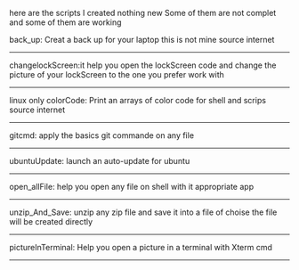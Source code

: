 here are the scripts I created nothing new
Some of them are not complet and some of them are working 

back_up: Creat a back up for your laptop this is not mine source internet 
*******
changelockScreen:it help you open the lockScreen code and change the picture of your lockScreen to the one you prefer work with 
****************
linux only
colorCode: Print an arrays of color code for shell and scrips source internet
*********
gitcmd: apply the basics git commande on any file 
******
ubuntuUpdate: launch an auto-update for ubuntu
************

open_allFile: help you open any file on shell with it appropriate app
************
unzip_And_Save: unzip any zip file and save it into a file of choise the file will be created directly
**************
pictureInTerminal: Help you open a picture in a terminal with Xterm cmd
*****************
